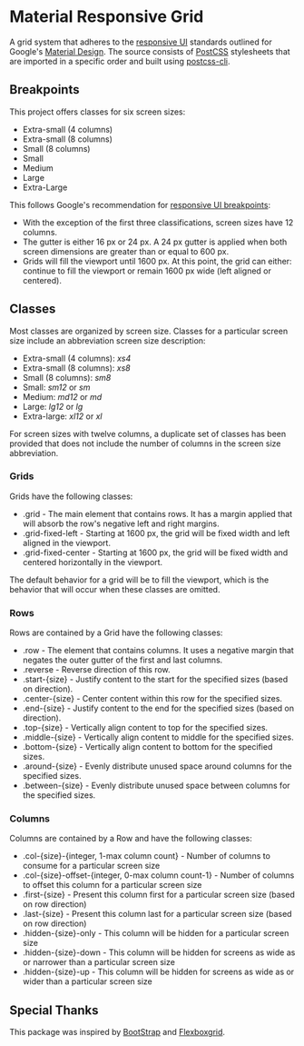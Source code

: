 # Material Responsive Grid #

A grid system that adheres to the [responsive UI](https://material.io/guidelines/layout/responsive-ui.html) standards outlined for Google's [Material Design](https://material.io).  The source consists of [PostCSS](http://postcss.org/) stylesheets that are imported in a specific order and built using [postcss-cli](https://github.com/postcss/postcss-cli).

## Breakpoints ##

This project offers classes for six screen sizes:

- Extra-small (4 columns)
- Extra-small (8 columns)
- Small (8 columns)
- Small
- Medium
- Large
- Extra-Large

This follows Google's recommendation for [responsive UI breakpoints](https://material.io/guidelines/layout/responsive-ui.html#responsive-ui-breakpoints):

- With the exception of the first three classifications, screen sizes have 12 columns.
- The gutter is either 16 px or 24 px.  A 24 px gutter is applied when both screen dimensions are greater than or equal to 600 px.
- Grids will fill the viewport until 1600 px.  At this point, the grid can either: continue to fill the viewport or remain 1600 px wide (left aligned or centered).

## Classes ##

Most classes are organized by screen size.  Classes for a particular screen size include an abbreviation screen size description:

- Extra-small (4 columns): *xs4*
- Extra-small (8 columns): *xs8*
- Small (8 columns): *sm8*
- Small: *sm12* or *sm*
- Medium: *md12* or *md*
- Large: *lg12* or *lg*
- Extra-large: *xl12* or *xl*

For screen sizes with twelve columns, a duplicate set of classes has been provided that does not include the number of columns in the screen size abbreviation.

### Grids ###

Grids have the following classes:

 - .grid - The main element that contains rows.  It has a margin applied that will absorb the row's negative left and right margins.
 - .grid-fixed-left - Starting at 1600 px, the grid will be fixed width and left aligned in the viewport.
 - .grid-fixed-center - Starting at 1600 px, the grid will be fixed width and centered horizontally in the viewport.

The default behavior for a grid will be to fill the viewport, which is the behavior that will occur when these classes are omitted.

### Rows ###

Rows are contained by a Grid have the following classes:

 - .row - The element that contains columns.  It uses a negative margin that negates the outer gutter of the first and last columns.
 - .reverse - Reverse direction of this row.
 - .start-{size} - Justify content to the start for the specified sizes (based on direction).
 - .center-{size} - Center content within this row for the specified sizes.
 - .end-{size} - Justify content to the end for the specified sizes (based on direction).
 - .top-{size} - Vertically align content to top for the specified sizes.
 - .middle-{size} - Vertically align content to middle for the specified sizes.
 - .bottom-{size} - Vertically align content to bottom for the specified sizes.
 - .around-{size} - Evenly distribute unused space around columns for the specified sizes.
 - .between-{size} - Evenly distribute unused space between columns for the specified sizes.

### Columns ###

Columns are contained by a Row and have the following classes:

 - .col-{size}-{integer, 1-max column count} - Number of columns to consume for a particular screen size
 - .col-{size}-offset-{integer, 0-max column count-1} - Number of columns to offset this column for a particular screen size
 - .first-{size} - Present this column first for a particular screen size (based on row direction)
 - .last-{size} - Present this column last for a particular screen size (based on row direction)
 - .hidden-{size}-only - This column will be hidden for a particular screen size
 - .hidden-{size}-down - This column will be hidden for screens as wide as or narrower than a particular screen size
 - .hidden-{size}-up - This column will be hidden for screens as wide as or wider than a particular screen size

## Special Thanks ##

This package was inspired by [BootStrap](https://github.com/twbs/bootstrap) and [Flexboxgrid](https://github.com/kristoferjoseph/flexboxgrid).
